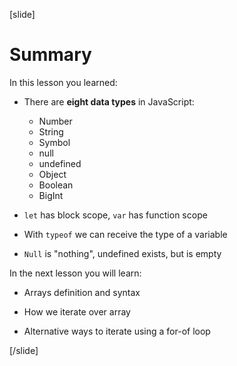 [slide]
# Summary

In this lesson you learned:
- There are **eight data types** in JavaScript: 
    - Number
    - String
    - Symbol
    - null
    - undefined
    - Object
    - Boolean
    - BigInt

- `let` has block scope, `var` has function scope

- With `typeof` we can receive the type of a variable

- `Null` is "nothing",  undefined exists, but is empty

In the next lesson you will learn:

- Arrays definition and syntax

- How we iterate over array

- Alternative ways to iterate using a for-of loop



[/slide]